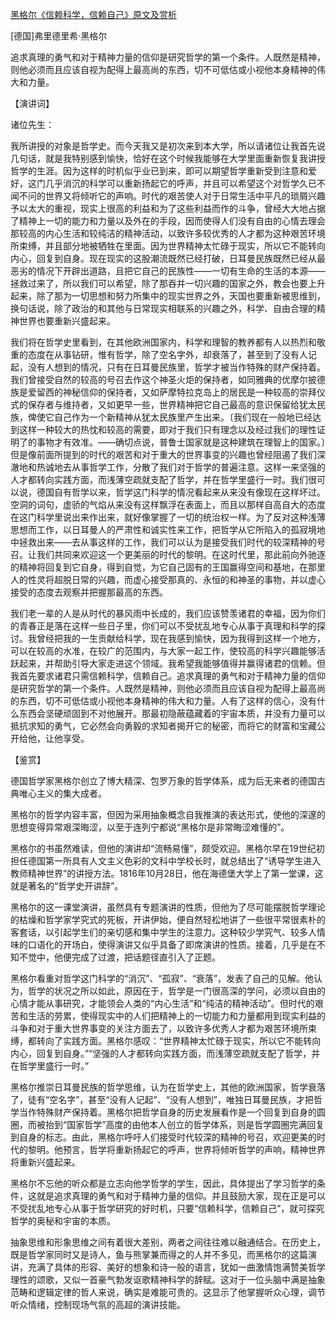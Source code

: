 [黑格尔《信赖科学，信赖自己》原文及赏析](https://www.vrrw.net/wx/14697.html)

[德国]弗里德里希·黑格尔

追求真理的勇气和对于精神力量的信仰是研究哲学的第一个条件。人既然是精神，则他必须而且应该自视为配得上最高尚的东西，切不可低估或小视他本身精神的伟大和力量。

【演讲词】

诸位先生：

我所讲授的对象是哲学史。而今天我又是初次来到本大学，所以请诸位让我首先说几句话，就是我特别感到愉快，恰好在这个时候我能够在大学里面重新恢复我讲授哲学的生涯。因为这样的时机似乎业已到来，即可以期望哲学重新受到注意和爱好，这门几乎消沉的科学可以重新扬起它的呼声，并且可以希望这个对哲学久已不闻不问的世界又将倾听它的声响。时代的艰苦使人对于日常生活中平凡的琐屑兴趣予以太大的重视，现实上很高的利益和为了这些利益而作的斗争，曾经大大地占据了精神上一切的能力和力量以及外在的手段，因而使得人们没有自由的心情去理会那较高的内心生活和较纯洁的精神活动，以致许多较优秀的人才都为这种艰苦环境所束缚，并且部分地被牺牲在里面。因为世界精神太忙碌于现实，所以它不能转向内心，回复到自身。现在现实的这股潮流既然已经打破，日耳曼民族既然已经从最恶劣的情况下开辟出道路，且把它自己的民族性——一切有生命的生活的本源——拯救过来了，所以我们可以希望，除了那吞并一切兴趣的国家之外，教会也要上升起来，除了那为一切思想和努力所集中的现实世界之外，天国也要重新被思维到，换句话说，除了政治的和其他与日常现实相联系的兴趣之外，科学、自由合理的精神世界也要重新兴盛起来。

我们将在哲学史里看到，在其他欧洲国家内，科学和理智的教养都有人以热烈和敬重的态度在从事钻研，惟有哲学，除了空名字外，却衰落了，甚至到了没有人记起，没有人想到的情况，只有在日耳曼民族里，哲学才被当作特殊的财产保持着。我们曾接受自然的较高的号召去作这个神圣火炬的保持者，如同雅典的优摩尔披德族是爱留西的神秘信仰的保持者，又如萨摩特拉克岛上的居民是一种较高的崇拜仪式的保存者与维持者，又如更早一些，世界精神把它自己最高的意识保留给犹太民族，俾使它自己作为一个新精神从犹太民族里产生出来。〔我们现在一般地已经达到这样一种较大的热忱和较高的需要，即对于我们只有理念以及经过我们的理性证明了的事物才有效准。——确切点说，普鲁士国家就是这种建筑在理智上的国家。〕但是像前面所提到的时代的艰苦和对于重大的世界事变的兴趣也曾经阻遏了我们深澈地和热诚地去从事哲学工作，分散了我们对于哲学的普遍注意。这样一来坚强的人才都转向实践方面，而浅薄空疏就支配了哲学，并在哲学里盛行一时。我们很可以说，德国自有哲学以来，哲学这门科学的情况看起来从来没有像现在这样坏过。空洞的词句，虚骄的气焰从来没有这样飘浮在表面上，而且以那样自高自大的态度在这门科学里说出来作出来，就好像掌握了一切的统治权一样。为了反对这种浅薄思想而工作，以日耳曼人的严肃性和诚实性来工作，把哲学从它所陷入的孤寂境地中拯救出来——去从事这样的工作，我们可以认为是接受我们时代的较深精神的号召。让我们共同来欢迎这一个更美丽的时代的黎明。在这时代里，那此前向外驰逐的精神将回复到它自身，得到自觉，为它自己固有的王国赢得空间和基地，在那里人的性灵将超脱日常的兴趣，而虚心接受那真的、永恒的和神圣的事物，并以虚心接受的态度去观察并把握那最高的东西。

我们老一辈的人是从时代的暴风雨中长成的，我们应该赞羡诸君的幸福，因为你们的青春正是落在这样一些日子里，你们可以不受扰乱地专心从事于真理和科学的探讨。我曾经把我的一生贡献给科学，现在我感到愉快，因为我得到这样一个地方，可以在较高的水准，在较广的范围内，与大家一起工作，使较高的科学兴趣能够活跃起来，并帮助引导大家走进这个领域。我希望我能够值得并赢得诸君的信赖。但我首先要求诸君只需信赖科学，信赖自己。追求真理的勇气和对于精神力量的信仰是研究哲学的第一个条件。人既然是精神，则他必须而且应该自视为配得上最高尚的东西，切不可低估或小视他本身精神的伟大和力量。人有了这样的信心，没有什么东西会坚硬顽固到不对他展开。那最初隐蔽蕴藏着的宇宙本质，并没有力量可以抵抗求知的勇气，它必然会向勇毅的求知者揭开它的秘密，而将它的财富和宝藏公开给他，让他享受。



【鉴赏】

德国哲学家黑格尔创立了博大精深、包罗万象的哲学体系，成为后无来者的德国古典唯心主义的集大成者。

黑格尔的哲学内容丰富，但因为采用抽象概念自我推演的表达形式，使他的深邃的思想变得异常艰深晦涩，以至于连列宁都说“黑格尔是非常晦涩难懂的”。

黑格尔的书虽然难读，但他的演讲却“流畅易懂”，颇受欢迎。黑格尔早在19世纪初担任德国第一所具有人文主义色彩的文科中学校长时，就总结出了“诱导学生进入教师精神世界”的讲授方法。1816年10月28日，他在海德堡大学上了第一堂课，这就是著名的“哲学史开讲辞”。

黑格尔的这一课堂演讲，虽然具有专题演讲的性质，但他为了尽可能摆脱哲学理论的枯燥和哲学家学究式的死板，开讲伊始，便自然轻松地讲了一些很平常很素朴的客套话，以引起学生们的亲切感和集中学生的注意力。这种较少学究气、较多人情味的口语化的开场白，使得演讲又似乎具备了即席演讲的性质。接着，几乎是在不知不觉中，他便完成了过渡，把话题径直引入了正题。

黑格尔看重对哲学这门科学的“消沉”、“孤寂”、“衰落”，发表了自己的见解。他认为，哲学的状况之所以如此，原因在于，哲学是一门很高深的学问，必须以自由的心情才能从事研究，才能领会人类的“内心生活”和“纯洁的精神活动”。但时代的艰苦和生活的劳累，使得现实中的人们把精神上的一切能力和力量都用到现实利益的斗争和对于重大世界事变的关注方面去了，以致许多优秀人才都为艰苦环境所束缚，都转向了实践方面。黑格尔感叹：“世界精神太忙碌于现实，所以它不能转向内心，回复到自身。”“坚强的人才都转向实践方面，而浅薄空疏就支配了哲学，并在哲学里盛行一时。”

黑格尔推崇日耳曼民族的哲学思维，认为在哲学史上，其他的欧洲国家，哲学衰落了，徒有“空名字”，甚至“没有人记起”、“没有人想到”，唯独日耳曼民族，才把哲学当作特殊财产保持着。黑格尔把哲学自身的历史发展看作是一个回复到自身的圆圈，而被抬到“国家哲学”高度的由他本人创立的哲学体系，则是哲学圆圈完满回复到自身的标志。由此，黑格尔呼吁人们接受时代较深的精神的号召，欢迎更美的时代的黎明。他预言，哲学将重新扬起它的呼声，世界将倾听哲学的声响，精神世界将重新兴盛起来。

黑格尔不忘他的听众都是立志向他学哲学的学生，因此，具体提出了学习哲学的条件，这就是追求真理的勇气和对于精神力量的信仰。并且鼓励大家，现在正是可以不受扰乱地专心从事于哲学研究的好时机，只要“信赖科学，信赖自己”，就可探究哲学的奥秘和宇宙的本质。

抽象思维和形象思维之间有着很大差别，两者之间往往难以融通结合。在历史上，既是哲学家同时又是诗人，鱼与熊掌兼而得之的人并不多见，而黑格尔的这篇演讲，充满了具体的形容、美好的想象和诗一般的语言，犹如一曲激情饱满赞美哲学理性的颂歌，又似一首豪气勃发讴歌精神科学的辞赋。这对于一位头脑中满是抽象范畴和逻辑定律的哲人来说，确实是难能可贵的。这显示了他掌握听众心理，调节听众情绪，控制现场气氛的高超的演讲技能。

